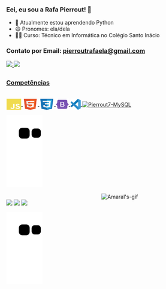 ### Eei, eu sou a Rafa Pierrout! 🍃

- 🌱 Atualmente estou aprendendo Python
- 😄 Pronomes: ela/dela
- 👩‍🎓 Curso: Técnico em Informática no Colégio Santo Inácio

### Contato por Email: pierroutrafaela@gmail.com


 <div>
  <a href="https://github.com/Pierrout7">
  <img height="140em" src="https://github-readme-stats.vercel.app/api?username=Pierrout7&show_icons=true&theme=radical&include_all_commits=true&count_private=true"/>
  <img height="140em" aligh="right" style=border_radius="20" src="https://github-readme-stats.vercel.app/api/top-langs/?username=pierrout7&layout=compact&langs_count=7&theme=radical"/>
</div>
 
##
 
 ### Competências
 
  <div style="display: inline_block"><br>
  <img align="center" alt="Pierrout7-Javascript" height="30" width="40" src="https://raw.githubusercontent.com/devicons/devicon/master/icons/javascript/javascript-plain.svg">
  <img align="center" alt="Pierrout7-HTML" height="30" width="40" src="https://raw.githubusercontent.com/devicons/devicon/master/icons/html5/html5-original.svg">
  <img align="center" alt="Pierrout7-CSS" height="30" width="40" src="https://raw.githubusercontent.com/devicons/devicon/master/icons/css3/css3-original.svg">
  <img align="center" alt="Pierrout7-Bootstrap" height="30" width="35" src="https://raw.githubusercontent.com/devicons/devicon/master/icons/bootstrap/bootstrap-plain.svg">
  <img align="center" alt="Pierrout7-VsCode" height="30" width="28" src="https://raw.githubusercontent.com/devicons/devicon/master/icons/vscode/vscode-original.svg">
  <img align="center" alt="Pierrout7-MySQL" height="30" width="40" src="https://cdn.jsdelivr.net/gh/devicons/devicon/icons/mysql/mysql-original.svg">
  
 ![ Animação de cobra ](https://github.com/rafaballerini/rafaballerini/blob/output/github-contribution-grid-snake.svg)
 
   <img height="160" width="250" align="right" alt="Amaral's-gif" src="https://i.pinimg.com/originals/13/79/3d/13793d18e931373b096317da35854da0.gif">
</div>
  
  ##
  
  <div> 
  <a href="https://www.instagram.com/rafaela_pierrout/" target="_blank"><img src="https://img.shields.io/badge/-Instagram-%23E4405F?style=for-the-badge&logo=instagram&logoColor=white" target="_blank"></a>
 <a href="https://discord.com/channels/Pierrout#7949" target="_blank"><img src="https://img.shields.io/badge/Discord-7289DA?style=for-the-badge&logo=discord&logoColor=white" target="_blank"></a> 
  <a href="https://www.linkedin.com/in/rafaela-pierrout-841921203/" target="_blank"><img src="https://img.shields.io/badge/-LinkedIn-%230077B5?style=for-the-badge&logo=linkedin&logoColor=white" target="_blank">
   </a>
   </a>
  </div>
 
   ![Snake animation](https://github.com/AmaralRage/AmaralRage/blob/output/github-contribution-grid-snake.svg)
 </div>
